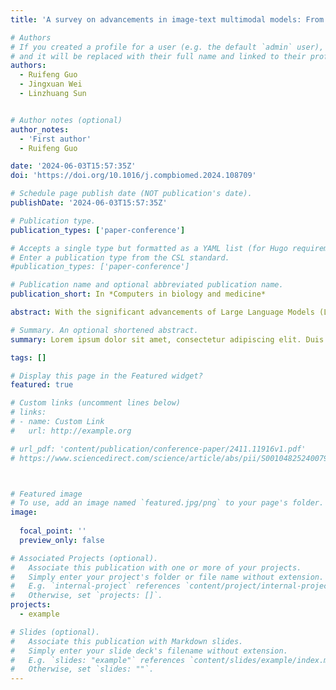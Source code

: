 ```yaml
---
title: 'A survey on advancements in image-text multimodal models: From general techniques to biomedical implementations'

# Authors
# If you created a profile for a user (e.g. the default `admin` user), write the username (folder name) here
# and it will be replaced with their full name and linked to their profile.
authors:
  - Ruifeng Guo
  - Jingxuan Wei
  - Linzhuang Sun


# Author notes (optional)
author_notes:
  - 'First author'
  - Ruifeng Guo

date: '2024-06-03T15:57:35Z'
doi: 'https://doi.org/10.1016/j.compbiomed.2024.108709'

# Schedule page publish date (NOT publication's date).
publishDate: '2024-06-03T15:57:35Z'

# Publication type.
publication_types: ['paper-conference']

# Accepts a single type but formatted as a YAML list (for Hugo requirements).
# Enter a publication type from the CSL standard.
#publication_types: ['paper-conference']

# Publication name and optional abbreviated publication name.
publication_short: In *Computers in biology and medicine*

abstract: With the significant advancements of Large Language Models (LLMs) in the field of Natural Language Processing (NLP), the development of image–text multimodal models has garnered widespread attention. Current surveys on image–text multimodal models mainly focus on representative models or application domains, but lack a review on how general technical models influence the development of domain-specific models, which is crucial for domain researchers. Based on this, this paper first reviews the technological evolution of image–text multimodal models, from early explorations of feature space to visual language encoding structures, and then to the latest large model architectures. Next, from the perspective of technological evolution, we explain how the development of general image–text multimodal technologies promotes the progress of multimodal technologies in the biomedical field, as well as the importance and complexity of specific datasets in the biomedical domain. Then, centered on the tasks of image–text multimodal models, we analyze their common components and challenges. After that, we summarize the architecture, components, and data of general image–text multimodal models, and introduce the applications and improvements of image–text multimodal models in the biomedical field. Finally, we categorize the challenges faced in the development and application of general models into external factors and intrinsic factors, further refining them into 2 external factors and 5 intrinsic factors, and propose targeted solutions, providing guidance for future research directions. For more details and data, please visit our GitHub page  https://github.com/i2vec/A-survey-on-image-text-multimodal-models.

# Summary. An optional shortened abstract.
summary: Lorem ipsum dolor sit amet, consectetur adipiscing elit. Duis posuere tellus ac convallis placerat. Proin tincidunt magna sed ex sollicitudin condimentum.

tags: []

# Display this page in the Featured widget?
featured: true

# Custom links (uncomment lines below)
# links:
# - name: Custom Link
#   url: http://example.org

# url_pdf: 'content/publication/conference-paper/2411.11916v1.pdf'
# https://www.sciencedirect.com/science/article/abs/pii/S0010482524007947



# Featured image
# To use, add an image named `featured.jpg/png` to your page's folder.
image:
  
  focal_point: ''
  preview_only: false

# Associated Projects (optional).
#   Associate this publication with one or more of your projects.
#   Simply enter your project's folder or file name without extension.
#   E.g. `internal-project` references `content/project/internal-project/index.md`.
#   Otherwise, set `projects: []`.
projects:
  - example

# Slides (optional).
#   Associate this publication with Markdown slides.
#   Simply enter your slide deck's filename without extension.
#   E.g. `slides: "example"` references `content/slides/example/index.md`.
#   Otherwise, set `slides: ""`.
---
```



